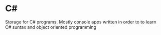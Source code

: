 # C#
Storage for C# programs. Mostly console apps written in order to to learn C# suntax and object oriented programming
